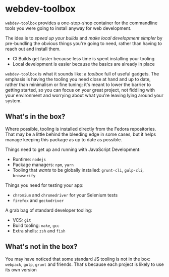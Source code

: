 # webdev-toolbox

`webdev-toolbox` provides a one-stop-shop container for the commandline tools
you were going to install anyway for web development.

The idea is to _speed up your builds_ and _make local development simpler_ by
pre-bundling the obvious things you're going to need, rather than having to
reach out and install them.

- CI Builds get faster because less time is spent installing your tooling
- Local development is easier because the basics are already in place

`webdev-toolbox` is what it sounds like: a _toolbox_ full of useful gadgets.
The emphasis is having the tooling you need close at hand and up to date, 
rather than minimalism or fine tuning: it's meant to lower the barrier to
getting started, so you can focus on your great project, not fiddling with
your environment and worrying about what you're leaving lying around your
system.

## What's in the box?

Where possible, tooling is installed directly from the Fedora repositories. That
may be a little behind the bleeding edge in some cases, but it helps manage
keeping this package as up to date as possible.

Things need to get up and running with JavaScript Development:
- Runtime: `nodejs`
- Package managers: `npm`, `yarn`
- Tooling that _wants_ to be globally installed: `grunt-cli`, `gulp-cli`,
  `browserify`

Things you need for testing your app:
- `chromium` and `chromedriver` for your Selenium tests
- `firefox` and `geckodriver`

A grab bag of standard developer tooling:
- VCS: `git`
- Build tooling: `make`, `gcc`
- Extra shells: `zsh` and `fish`

## What's not in the box?

You may have noticed that some standard JS tooling is not in the box:
`webpack`, `gulp`, `grunt` and friends. That's because
each project is likely to use its own version
